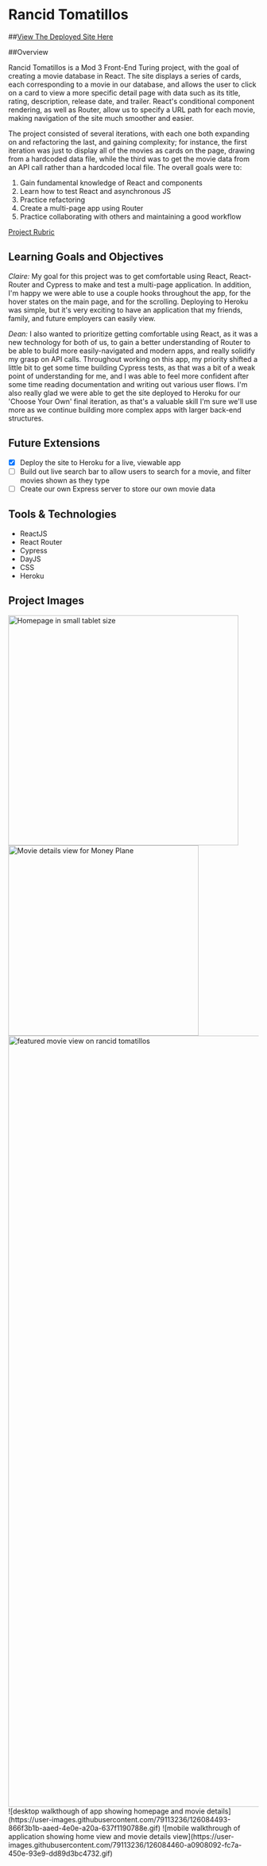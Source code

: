 # Rancid Tomatillos

##[View The Deployed Site Here](https://lit-falls-58194.herokuapp.com/)

##Overview

Rancid Tomatillos is a Mod 3 Front-End Turing project, with the goal of creating a movie database in React. The site displays a series of cards, each corresponding to a movie in our database, and allows the user to click on a card to view a more specific detail page with data such as its title, rating, description, release date, and trailer. React's conditional component rendering, as well as Router, allow us to specify a URL path for each movie, making navigation of the site much smoother and easier.

The project consisted of several iterations, with each one both expanding on and refactoring the last, and gaining complexity; for instance, the first iteration was just to display all of the movies as cards on the page, drawing from a hardcoded data file, while the third was to get the movie data from an API call rather than a hardcoded local file. The overall goals were to:

1. Gain fundamental knowledge of React and components
2. Learn how to test React and asynchronous JS
3. Practice refactoring
4. Create a multi-page app using Router
5. Practice collaborating with others and maintaining a good workflow

[Project Rubric](https://frontend.turing.edu/projects/module-3/rancid-tomatillos-v3.html)

## Learning Goals and Objectives

*Claire:* My goal for this project was to get comfortable using React, React-Router and Cypress to make and test a multi-page application. In addition, I'm happy we were able to use a couple hooks throughout the app, for the hover states on the main page, and for the scrolling. Deploying to Heroku was simple, but it's very exciting to have an application that my friends, family, and future employers can easily view.

*Dean:* I also wanted to prioritize getting comfortable using React, as it was a new technology for both of us, to gain a better understanding of Router to be able to build more easily-navigated and modern apps, and really solidify my grasp on API calls. Throughout working on this app, my priority shifted a little bit to get some time building Cypress tests, as that was a bit of a weak point of understanding for me, and I was able to feel more confident after some time reading documentation and writing out various user flows. I'm also really glad we were able to get the site deployed to Heroku for our 'Choose Your Own' final iteration, as that's a valuable skill I'm sure we'll use more as we continue building more complex apps with larger back-end structures.

## Future Extensions

 - [X] Deploy the site to Heroku for a live, viewable app
 - [ ] Build out live search bar to allow users to search for a movie, and filter movies shown as they type
 - [ ] Create our own Express server to store our own movie data

## Tools & Technologies

 - ReactJS
 - React Router
 - Cypress
 - DayJS
 - CSS
 - Heroku

## Project Images
<img width="463" alt="Homepage in small tablet size" src="https://user-images.githubusercontent.com/79113236/126084567-e2d39387-a2a6-4293-9ebb-8326f12a6877.png">
<img width="383" alt="Movie details view for Money Plane" src="https://user-images.githubusercontent.com/79113236/126084542-645e8cc4-2d80-4471-aa71-eff1abb08d00.png">
<img width="1552" alt="featured movie view on rancid tomatillos" src="https://user-images.githubusercontent.com/79113236/126084519-e0259fc3-8a91-424b-a594-9a0fc452f555.png">
![desktop walkthough of app showing homepage and movie details](https://user-images.githubusercontent.com/79113236/126084493-866f3b1b-aaed-4e0e-a20a-637f1190788e.gif)
![mobile walkthrough of application showing home view and movie details view](https://user-images.githubusercontent.com/79113236/126084460-a0908092-fc7a-450e-93e9-dd89d3bc4732.gif)
